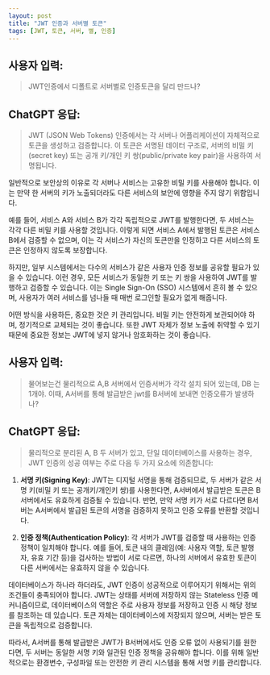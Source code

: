 ```yaml
---
layout: post
title: "JWT 인증과 서버별 토큰"
tags: [JWT, 토큰, 서버, 별, 인증]
---
```


## 사용자 입력:
> JWT인증에서 디폴트로 서버별로 인증토큰을 달리 만드나?

## ChatGPT 응답:
> JWT (JSON Web Tokens) 인증에서는 각 서버나 어플리케이션이 자체적으로 토큰을 생성하고 검증합니다. 이 토큰은 서명된 데이터 구조로, 서버의 비밀 키(secret key) 또는 공개 키/개인 키 쌍(public/private key pair)을 사용하여 서명됩니다.

일반적으로 보안상의 이유로 각 서버나 서비스는 고유한 비밀 키를 사용해야 합니다. 이는 만약 한 서버의 키가 노출되더라도 다른 서비스의 보안에 영향을 주지 않기 위함입니다.

예를 들어, 서비스 A와 서비스 B가 각각 독립적으로 JWT를 발행한다면, 두 서비스는 각각 다른 비밀 키를 사용할 것입니다. 이렇게 되면 서비스 A에서 발행된 토큰은 서비스 B에서 검증할 수 없으며, 이는 각 서비스가 자신의 토큰만을 인정하고 다른 서비스의 토큰은 인정하지 않도록 보장합니다.

하지만, 일부 시스템에서는 다수의 서비스가 같은 사용자 인증 정보를 공유할 필요가 있을 수 있습니다. 이런 경우, 모든 서비스가 동일한 키 또는 키 쌍을 사용하여 JWT를 발행하고 검증할 수 있습니다. 이는 Single Sign-On (SSO) 시스템에서 흔히 볼 수 있으며, 사용자가 여러 서비스를 넘나들 때 매번 로그인할 필요가 없게 해줍니다.

어떤 방식을 사용하든, 중요한 것은 키 관리입니다. 비밀 키는 안전하게 보관되어야 하며, 정기적으로 교체되는 것이 좋습니다. 또한 JWT 자체가 정보 노출에 취약할 수 있기 때문에 중요한 정보는 JWT에 넣지 않거나 암호화하는 것이 좋습니다.

## 사용자 입력:
> 물어보는건 물리적으로 A,B 서버에서 인증서버가 각각 설치 되어 있는데,  DB 는 1개야. 이때,  A서버를 통해 발급받은 jwt를 B서버에 보내면 인증오류가 발생하나?

## ChatGPT 응답:
> 물리적으로 분리된 A, B 두 서버가 있고, 단일 데이터베이스를 사용하는 경우, JWT 인증의 성공 여부는 주로 다음 두 가지 요소에 의존합니다:

1. **서명 키(Signing Key)**: JWT는 디지털 서명을 통해 검증되므로, 두 서버가 같은 서명 키(비밀 키 또는 공개키/개인키 쌍)를 사용한다면, A서버에서 발급받은 토큰은 B서버에서도 유효하게 검증될 수 있습니다. 반면, 만약 서명 키가 서로 다르다면 B서버는 A서버에서 발급된 토큰의 서명을 검증하지 못하고 인증 오류를 반환할 것입니다.

2. **인증 정책(Authentication Policy)**: 각 서버가 JWT를 검증할 때 사용하는 인증 정책이 일치해야 합니다. 예를 들어, 토큰 내의 클레임(예: 사용자 역할, 토큰 발행자, 유효 기간 등)을 검사하는 방법이 서로 다르면, 하나의 서버에서 유효한 토큰이 다른 서버에서는 유효하지 않을 수 있습니다.

데이터베이스가 하나라 하더라도, JWT 인증이 성공적으로 이루어지기 위해서는 위의 조건들이 충족되어야 합니다. JWT는 상태를 서버에 저장하지 않는 Stateless 인증 메커니즘이므로, 데이터베이스의 역할은 주로 사용자 정보를 저장하고 인증 시 해당 정보를 참조하는 데 있습니다. 토큰 자체는 데이터베이스에 저장되지 않으며, 서버는 받은 토큰을 독립적으로 검증합니다.

따라서, A서버를 통해 발급받은 JWT가 B서버에서도 인증 오류 없이 사용되기를 원한다면, 두 서버는 동일한 서명 키와 일관된 인증 정책을 공유해야 합니다. 이를 위해 일반적으로는 환경변수, 구성파일 또는 안전한 키 관리 시스템을 통해 서명 키를 관리합니다.


